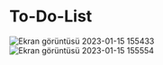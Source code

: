 # To-Do-List

![Ekran görüntüsü 2023-01-15 155433](https://user-images.githubusercontent.com/79373487/212541959-c3239724-d9d5-46e2-b4d1-68de9d523d2e.png)
![Ekran görüntüsü 2023-01-15 155554](https://user-images.githubusercontent.com/79373487/212541960-e93d8dd0-a346-40a7-90e1-f6a761cdb895.png)
